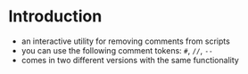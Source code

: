 # Introduction
- an interactive utility for removing comments from scripts
- you can use the following comment tokens: `#`, `//`, `--`
- comes in two different versions with the same functionality

